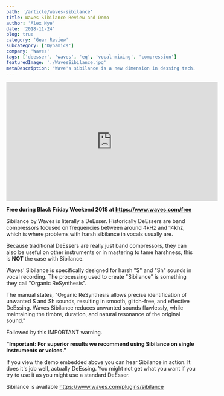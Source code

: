 ```yaml
---
path: '/article/waves-sibilance'
title: Waves Sibilance Review and Demo
author: 'Alex Nye'
date: '2018-11-24'
blog: true
category: 'Gear Review'
subcategory: ['Dynamics']
company: 'Waves'
tags: ['deesser', 'waves', 'eq', 'vocal-mixing', 'compression']
featuredImage: './WavesSibilance.jpg'
metaDescription: "Wave's sibilance is a new dimension in dessing tech. Not just a band compressor: Sibilance is a plugin specifically crafted to control bad ess sounds in the human voice."
---
```


<iframe width="560" height="315" src="https://www.youtube-nocookie.com/embed/4QmnBAmRTBc" frameborder="0" allow="accelerometer; autoplay; encrypted-media; gyroscope; picture-in-picture" allowfullscreen></iframe>

**Free during Black Friday Weekend 2018 at https://www.waves.com/free**

Sibilance by Waves is literally a DeEsser. Historically DeEssers are band compressors focused on frequencies between around 4kHz and 14khz, which is where problems with harsh sibilance in vocals usually are. 

Because traditional DeEssers are really just band compressors, they can also be useful on other instruments or in mastering to tame harshness, this is **NOT** the case with Sibilance. 

Waves' Sibilance is specifically designed for harsh "S" and "Sh" sounds in vocal recording. The processing used to create "Sibilance" is something they call "Organic ReSynthesis". 

The manual states, "Organic ReSynthesis allows precise identification of unwanted S and Sh sounds, resulting in smooth, glitch-free, and effective DeEssing. Waves Sibilance reduces unwanted sounds flawlessly, while maintaining the timbre, duration, and natural resonance of the original sound."

Followed by this IMPORTANT warning. 

**"Important: For superior results we recommend using Sibilance on single instruments or voices."**

If you view the demo embedded above you can hear Sibilance in action. It does it's job well, actually DeEssing. You might not get what you want if you try to use it as you might use a standard DeEsser. 

Sibilance is available https://www.waves.com/plugins/sibilance

